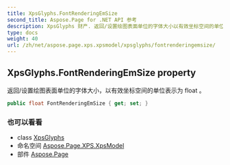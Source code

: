 ```yaml
---
title: XpsGlyphs.FontRenderingEmSize
second_title: Aspose.Page for .NET API 参考
description: XpsGlyphs 财产. 返回/设置绘图表面单位的字体大小以有效坐标空间的单位表示为 float 
type: docs
weight: 40
url: /zh/net/aspose.page.xps.xpsmodel/xpsglyphs/fontrenderingemsize/
---
```

## XpsGlyphs.FontRenderingEmSize property

返回/设置绘图表面单位的字体大小，以有效坐标空间的单位表示为 float 。

```csharp
public float FontRenderingEmSize { get; set; }
```

### 也可以看看

* class [XpsGlyphs](../)
* 命名空间 [Aspose.Page.XPS.XpsModel](../../xpsglyphs/)
* 部件 [Aspose.Page](../../../)


